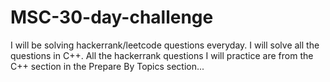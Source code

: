 # MSC-30-day-challenge
I will be solving hackerrank/leetcode questions everyday.
I will solve all the questions in C++.
All the hackerrank questions I will practice are from the C++ section in the Prepare By Topics section...
